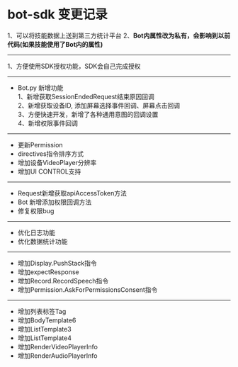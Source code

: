 # bot-sdk 变更记录
1、可以将技能数据上送到第三方统计平台
2、**Bot内属性改为私有，会影响到以前代码(如果技能使用了Bot内的属性)**
***
1、方便使用SDK授权功能，SDK会自己完成授权
***
* Bot.py 新增功能  
1、新增获取SessionEndedRequest结束原因回调   
2、新增获取设备ID, 添加屏幕选择事件回调、屏幕点击回调   
3、方便快速开发，新增了各种通用意图的回调设置      
4、新增权限事件回调

***
* 更新Permission
* directives指令排序方式
* 增加设备VideoPlayer分辨率
* 增加UI CONTROL支持

***
* Request新增获取apiAccessToken方法
* Bot 新增添加权限回调方法
* 修复权限bug

***
* 优化日志功能
* 优化数据统计功能

***
* 增加Display.PushStack指令
* 增加expectResponse
* 增加Record.RecordSpeech指令
* 增加Permission.AskForPermissionsConsent指令

*** 
* 增加列表标签Tag
* 增加BodyTemplate6
* 增加ListTemplate3
* 增加ListTemplate4
* 增加RenderVideoPlayerInfo
* 增加RenderAudioPlayerInfo